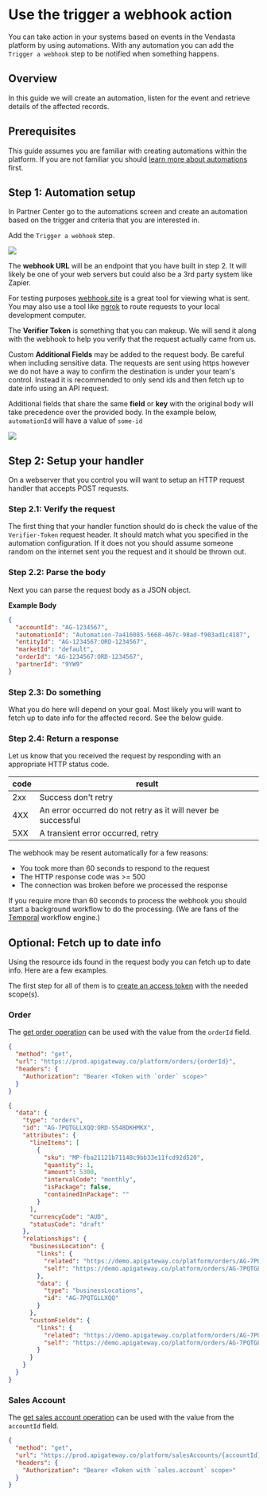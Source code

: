 # Use the trigger a webhook action

You can take action in your systems based on events in the Vendasta platform by using automations. With any automation you can add the `Trigger a webhook` step to be notified when something happens. 

## Overview

In this guide we will create an automation, listen for the event and retrieve details of the affected records.

## Prerequisites

This guide assumes you are familiar with creating automations within the platform. If you are not familiar you should [learn more about automations](https://support.vendasta.com/hc/en-us/sections/4406950706583-Automations) first.


## Step 1: Automation setup

In Partner Center go to the automations screen and create an automation based on the trigger and criteria that you are interested in.

Add the `Trigger a webhook` step.

![](webhookAddPart1.png)

The **webhook URL** will be an endpoint that you have built in step 2. It will likely be one of your web servers but could also be a 3rd party system like Zapier. 

For testing purposes [webhook.site](https://webhook.site/) is a great tool for viewing what is sent. You may also use a tool like [ngrok](https://ngrok.com/) to route requests to your local development computer.

The **Verifier Token** is something that you can makeup. We will send it along with the webhook to help you verify that the request actually came from us.

Custom **Additional Fields** may be added to the request body. Be careful when including sensitive data. The requests are sent using https however we do not have a way to confirm the destination is under your team's control. Instead it is recommended to only send ids and then fetch up to date info using an API request. 

Additional fields that share the same **field** or **key** with the original body will take precedence over the provided body. In the example below, `automationId` will have a value of `some-id`

![](webhookAddPart2.png)

## Step 2: Setup your handler

On a webserver that you control you will want to setup an HTTP request handler that accepts POST requests.

### Step 2.1: Verify the request

The first thing that your handler function should do is check the value of the `Verifier-Token` request header. It should match what you specified in the automation configuration. If it does not you should assume someone random on the internet sent you the request and it should be thrown out. 

### Step 2.2: Parse the body

Next you can parse the request body as a JSON object.

**Example Body**
```json
{
  "accountId": "AG-1234567",
  "automationId": "Automation-7a416085-5668-467c-98ad-f903ad1c4187",
  "entityId": "AG-1234567:ORD-1234567",
  "marketId": "default",
  "orderId": "AG-1234567:ORD-1234567",
  "partnerId": "9YW9"
}
```


### Step 2.3: Do something

What you do here will depend on your goal. Most likely you will want to fetch up to date info for the affected record. See the below guide.

### Step 2.4: Return a response

Let us know that you received the request by responding with an appropriate HTTP status code. 


| code  | result  |
|-------|---------|
| 2xx | Success don't retry |
| 4XX | An error occurred do not retry as it will never be successful |
| 5XX | A transient error occurred, retry  |


The webhook may be resent automatically for a few reasons:
- You took more than 60 seconds to respond to the request
- The HTTP response code was >= 500
- The connection was broken before we processed the response

If you require more than 60 seconds to process the webhook you should start a background workflow to do the processing. (We are fans of the [Temporal](https://www.temporal.io/) workflow engine.)


## Optional: Fetch up to date info

Using the resource ids found in the request body you can fetch up to date info. Here are a few examples.

The first step for all of them is to [create an access token](../../Authorization/CallingAPIs.md) with the needed scope(s).

### Order

The [get order operation](../../../openapi/platform/platform.yaml/paths/~1orders~1{id}/get) can be used with the value from the `orderId` field.

<!--
type: tab
title: Example Request
-->

```json http
{
  "method": "get",
  "url": "https://prod.apigateway.co/platform/orders/{orderId}",
  "headers": {
    "Authorization": "Bearer <Token with `order` scope>"
  }
}
```

<!--
type: tab
title: Response
-->
```json
{
  "data": {
    "type": "orders",
    "id": "AG-7PQTGLLXQQ:ORD-S548DKHMKX",
    "attributes": {
      "lineItems": [
        {
          "sku": "MP-fba21121b71148c9bb33e11fcd92d520",
          "quantity": 1,
          "amount": 5300,
          "intervalCode": "monthly",
          "isPackage": false,
          "containedInPackage": ""
        }
      ],
      "currencyCode": "AUD",
      "statusCode": "draft"
    },
    "relationships": {
      "businessLocation": {
        "links": {
          "related": "https://demo.apigateway.co/platform/orders/AG-7PQTGLLXQQ:ORD-S548DKHMKX/businessLocation",
          "self": "https://demo.apigateway.co/platform/orders/AG-7PQTGLLXQQ:ORD-S548DKHMKX/relationships/businessLocation"
        },
        "data": {
          "type": "businessLocations",
          "id": "AG-7PQTGLLXQQ"
        }
      },
      "customFields": {
        "links": {
          "related": "https://demo.apigateway.co/platform/orders/AG-7PQTGLLXQQ:ORD-S548DKHMKX/customFields",
          "self": "https://demo.apigateway.co/platform/orders/AG-7PQTGLLXQQ:ORD-S548DKHMKX/relationships/customFields"
        }
      }
    }
  }
}
```
<!-- type: tab-end -->

### Sales Account

The [get sales account operation](../../../openapi/platform/platform.yaml/paths/~1salesAccounts~1{id}/get) can be used with the value from the `accountId` field.

```json http
{
  "method": "get",
  "url": "https://prod.apigateway.co/platform/salesAccounts/{accountId}",
  "headers": {
    "Authorization": "Bearer <Token with `sales.account` scope>"
  }
}
```

